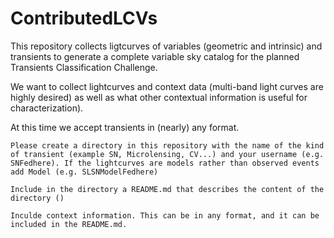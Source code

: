# ContributedLCVs
This repository collects ligtcurves of variables (geometric and intrinsic) and transients to generate a complete variable sky catalog for the planned Transients Classification Challenge. 

We want to collect lightcurves and context data (multi-band light curves are highly desired) as well as what other
contextual information is useful for characterization). 

At this time we accept transients in (nearly) any format. 

    Please create a directory in this repository with the name of the kind of transient (example SN, Microlensing, CV...) and your username (e.g. SNFedhere). If the lightcurves are models rather than observed events add Model (e.g. SLSNModelFedhere)
    
    Include in the directory a README.md that describes the content of the directory ()
    
    Inculde context information. This can be in any format, and it can be included in the README.md.
    

